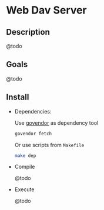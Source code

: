 Web Dav Server
==

## Description

@todo

## Goals

@todo

## Install

 - Dependencies:
 
    Use [govendor](https://github.com/kardianos/govendor) as dependency tool

    ```bash
    govendor fetch
    ```

    Or use scripts from `Makefile`
    
    ```bash
    make dep
    ```
 - Compile
 
    @todo
    
 - Execute
 
    @todo